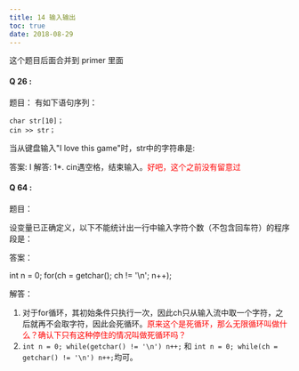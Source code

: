 ```yaml
---
title: 14 输入输出
toc: true
date: 2018-08-29
---
```



这个题目后面合并到 primer 里面


#### Q 26 :

题目：
有如下语句序列：
```
char str[10]；
cin >> str；
```
当从键盘输入"I love this game"时，str中的字符串是:

答案:
I
解答:
1*. cin遇空格，结束输入。<span style="color:red;">好吧，这个之前没有留意过</span>




#### Q 64 :

题目：

设变量已正确定义，以下不能统计出一行中输入字符个数（不包含回车符）的程序段是：

答案：

int n = 0;
for(ch = getchar(); ch != '\n'; n++);

解答：

1. 对于for循环，其初始条件只执行一次，因此ch只从输入流中取一个字符，之后就再不会取字符，因此会死循环。<span style="color:red;">原来这个是死循环，那么无限循环叫做什么？确认下只有这种停住的情况叫做死循环吗？</span>
2. `int n = 0; while(getchar() != '\n') n++;` 和 `int n = 0; while(ch = getchar() != '\n') n++;`均可。
